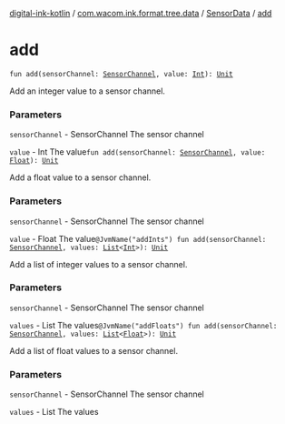 [digital-ink-kotlin](../../index.md) / [com.wacom.ink.format.tree.data](../index.md) / [SensorData](index.md) / [add](./add.md)

# add

`fun add(sensorChannel: `[`SensorChannel`](../../com.wacom.ink.format.input/-sensor-channel/index.md)`, value: `[`Int`](https://kotlinlang.org/api/latest/jvm/stdlib/kotlin/-int/index.html)`): `[`Unit`](https://kotlinlang.org/api/latest/jvm/stdlib/kotlin/-unit/index.html)

Add an integer value to a sensor channel.

### Parameters

`sensorChannel` - SensorChannel The sensor channel

`value` - Int The value`fun add(sensorChannel: `[`SensorChannel`](../../com.wacom.ink.format.input/-sensor-channel/index.md)`, value: `[`Float`](https://kotlinlang.org/api/latest/jvm/stdlib/kotlin/-float/index.html)`): `[`Unit`](https://kotlinlang.org/api/latest/jvm/stdlib/kotlin/-unit/index.html)

Add a float value to a sensor channel.

### Parameters

`sensorChannel` - SensorChannel The sensor channel

`value` - Float The value`@JvmName("addInts") fun add(sensorChannel: `[`SensorChannel`](../../com.wacom.ink.format.input/-sensor-channel/index.md)`, values: `[`List`](https://kotlinlang.org/api/latest/jvm/stdlib/kotlin.collections/-list/index.html)`<`[`Int`](https://kotlinlang.org/api/latest/jvm/stdlib/kotlin/-int/index.html)`>): `[`Unit`](https://kotlinlang.org/api/latest/jvm/stdlib/kotlin/-unit/index.html)

Add a list of integer values to a sensor channel.

### Parameters

`sensorChannel` - SensorChannel The sensor channel

`values` - List The values`@JvmName("addFloats") fun add(sensorChannel: `[`SensorChannel`](../../com.wacom.ink.format.input/-sensor-channel/index.md)`, values: `[`List`](https://kotlinlang.org/api/latest/jvm/stdlib/kotlin.collections/-list/index.html)`<`[`Float`](https://kotlinlang.org/api/latest/jvm/stdlib/kotlin/-float/index.html)`>): `[`Unit`](https://kotlinlang.org/api/latest/jvm/stdlib/kotlin/-unit/index.html)

Add a list of float values to a sensor channel.

### Parameters

`sensorChannel` - SensorChannel The sensor channel

`values` - List The values